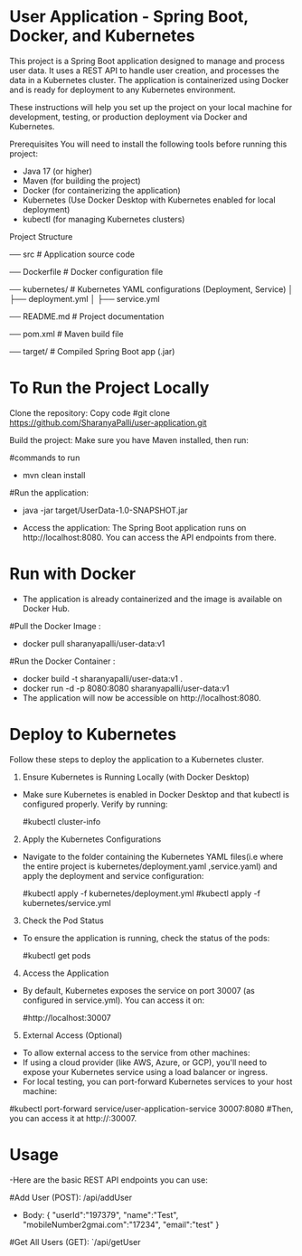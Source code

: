 # User Application - Spring Boot, Docker, and Kubernetes
This project is a Spring Boot application designed to manage and process user data. It uses a REST API to handle user creation, and processes the data in a Kubernetes cluster. The application is containerized using Docker and is ready for deployment to any Kubernetes environment.

These instructions will help you set up the project on your local machine for development, testing, or production deployment via Docker and Kubernetes.

Prerequisites
You will need to install the following tools before running this project:

- Java 17 (or higher) 
- Maven (for building the project)
- Docker (for containerizing the application)
- Kubernetes (Use Docker Desktop with Kubernetes enabled for local deployment)
- kubectl (for managing Kubernetes clusters)
  
Project Structure

── src                        # Application source code

── Dockerfile                 # Docker configuration file

── kubernetes/                # Kubernetes YAML configurations (Deployment, Service)
│   ├── deployment.yml
│   ├── service.yml

── README.md                  # Project documentation

── pom.xml                    # Maven build file

── target/                    # Compiled Spring Boot app (.jar)

# To Run  the Project Locally

Clone the repository:
Copy code
#git clone https://github.com/SharanyaPalli/user-application.git

Build the project: Make sure you have Maven installed, then run:

#commands to run
- mvn clean install
  
#Run the application:

- java -jar target/UserData-1.0-SNAPSHOT.jar

- Access the application: The Spring Boot application runs on http://localhost:8080. You can access the API endpoints from there.

# Run with Docker

- The application is already containerized and the image is available on Docker Hub.

#Pull the Docker Image :

 - docker pull sharanyapalli/user-data:v1
   
 #Run the Docker Container : 
 
- docker build -t sharanyapalli/user-data:v1 .      
- docker run -d -p 8080:8080 sharanyapalli/user-data:v1
- The application will now be accessible on http://localhost:8080.

# Deploy to Kubernetes

Follow these steps to deploy the application to a Kubernetes cluster.

1. Ensure Kubernetes is Running Locally (with Docker Desktop)
   
  - Make sure Kubernetes is enabled in Docker Desktop and that kubectl is configured properly. Verify by running:

    #kubectl cluster-info

2. Apply the Kubernetes Configurations
   
- Navigate to the folder containing the Kubernetes YAML files(i.e where the entire project is  kubernetes/deployment.yaml ,service.yaml) and apply the deployment 
  and service configuration:

  #kubectl apply -f kubernetes/deployment.yml
  #kubectl apply -f kubernetes/service.yml

3. Check the Pod Status

- To ensure the application is running, check the status of the pods:

  #kubectl get pods

4. Access the Application

- By default, Kubernetes exposes the service on port 30007 (as configured in service.yml). You can access it on:

  #http://localhost:30007

5. External Access (Optional)
 
 - To allow external access to the service from other machines:
 - If using a cloud provider (like AWS, Azure, or GCP), you'll need to expose your Kubernetes service using a load balancer or ingress.
 -  For local testing, you can port-forward Kubernetes services to your host machine:

   #kubectl port-forward service/user-application-service 30007:8080
   #Then, you can access it at http://<your-external-ip>:30007.

# Usage

-Here are the basic REST API endpoints you can use:

#Add User (POST): /api/addUser
- Body: {
    "userId":"197379",
    "name":"Test",
    "mobileNumber2gmai.com":"17234",
    "email":"test"
}

#Get All Users (GET): `/api/getUser



